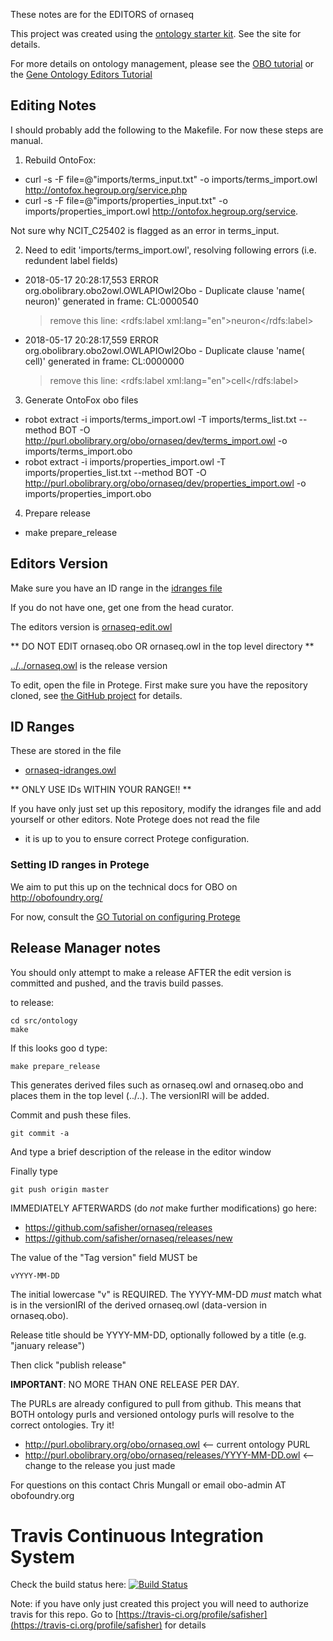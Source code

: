 These notes are for the EDITORS of ornaseq

This project was created using the [ontology starter kit](https://github.com/cmungall/ontology-starter-kit). See the site for details.

For more details on ontology management, please see the [OBO tutorial](https://github.com/jamesaoverton/obo-tutorial) or the [Gene Ontology Editors Tutorial](go-protege-tutorial.readthedocs.io)

## Editing Notes

I should probably add the following to the Makefile. For now these steps are manual.

1. Rebuild OntoFox:
 * curl -s -F file=@"imports/terms_input.txt" -o imports/terms_import.owl http://ontofox.hegroup.org/service.php
 * curl -s -F file=@"imports/properties_input.txt" -o imports/properties_import.owl http://ontofox.hegroup.org/service.

Not sure why NCIT_C25402 is flagged as an error in terms_input.

2. Need to edit 'imports/terms_import.owl', resolving following errors (i.e. redundent label fields)
 * 2018-05-17 20:28:17,553 ERROR org.obolibrary.obo2owl.OWLAPIOwl2Obo - Duplicate clause 'name( neuron)' generated in frame: CL:0000540
   > remove this line:         <rdfs:label xml:lang="en">neuron</rdfs:label>
 * 2018-05-17 20:28:17,559 ERROR org.obolibrary.obo2owl.OWLAPIOwl2Obo - Duplicate clause 'name( cell)' generated in frame: CL:0000000
   > remove this line:         <rdfs:label xml:lang="en">cell</rdfs:label>

3. Generate OntoFox obo files
 * robot extract -i imports/terms_import.owl -T imports/terms_list.txt --method BOT -O http://purl.obolibrary.org/obo/ornaseq/dev/terms_import.owl -o imports/terms_import.obo
 * robot extract -i imports/properties_import.owl -T imports/properties_list.txt --method BOT -O http://purl.obolibrary.org/obo/ornaseq/dev/properties_import.owl -o imports/properties_import.obo

4. Prepare release
 * make prepare_release

## Editors Version

Make sure you have an ID range in the [idranges file](ornaseq-idranges.owl)

If you do not have one, get one from the head curator.

The editors version is [ornaseq-edit.owl](ornaseq-edit.owl)

** DO NOT EDIT ornaseq.obo OR ornaseq.owl in the top level directory **

[../../ornaseq.owl](../../ornaseq.owl) is the release version

To edit, open the file in Protege. First make sure you have the repository cloned, see [the GitHub project](https://github.com/safisher/ornaseq) for details.

## ID Ranges

These are stored in the file

 * [ornaseq-idranges.owl](ornaseq-idranges.owl)

** ONLY USE IDs WITHIN YOUR RANGE!! **

If you have only just set up this repository, modify the idranges file
and add yourself or other editors. Note Protege does not read the file
- it is up to you to ensure correct Protege configuration.


### Setting ID ranges in Protege

We aim to put this up on the technical docs for OBO on http://obofoundry.org/

For now, consult the [GO Tutorial on configuring Protege](http://go-protege-tutorial.readthedocs.io/en/latest/Entities.html#new-entities)


## Release Manager notes

You should only attempt to make a release AFTER the edit version is
committed and pushed, and the travis build passes.

to release:

    cd src/ontology
    make

If this looks goo
d type:

    make prepare_release

This generates derived files such as ornaseq.owl and ornaseq.obo and places
them in the top level (../..). The versionIRI will be added.

Commit and push these files.

    git commit -a

And type a brief description of the release in the editor window

Finally type

    git push origin master

IMMEDIATELY AFTERWARDS (do *not* make further modifications) go here:

 * https://github.com/safisher/ornaseq/releases
 * https://github.com/safisher/ornaseq/releases/new

The value of the "Tag version" field MUST be

    vYYYY-MM-DD

The initial lowercase "v" is REQUIRED. The YYYY-MM-DD *must* match
what is in the versionIRI of the derived ornaseq.owl (data-version in
ornaseq.obo).

Release title should be YYYY-MM-DD, optionally followed by a title (e.g. "january release")

Then click "publish release"

__IMPORTANT__: NO MORE THAN ONE RELEASE PER DAY.

The PURLs are already configured to pull from github. This means that
BOTH ontology purls and versioned ontology purls will resolve to the
correct ontologies. Try it!

 * http://purl.obolibrary.org/obo/ornaseq.owl <-- current ontology PURL
 * http://purl.obolibrary.org/obo/ornaseq/releases/YYYY-MM-DD.owl <-- change to the release you just made

For questions on this contact Chris Mungall or email obo-admin AT obofoundry.org

# Travis Continuous Integration System

Check the build status here: [![Build Status](https://travis-ci.org/safisher/ornaseq.svg?branch=master)](https://travis-ci.org/safisher/ornaseq)

Note: if you have only just created this project you will need to authorize travis for this repo. Go to [https://travis-ci.org/profile/safisher](https://travis-ci.org/profile/safisher) for details

